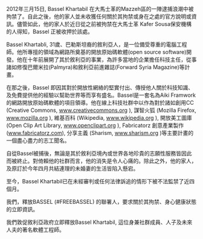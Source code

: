 2012年三月15日, Bassel Khartabil 在大馬士革的Mazzeh區的一陣逮捕浪潮中被拘禁了。自此之後，他的家人並未收獲任何關於其拘禁或身在之處的官方說明或資訊。儘管如此，他的家人於近日從之前被拘禁在大馬士革 Kafer Sousa保安機構的人得知，Bassel 正被收押於該處。

Bassel Khartabli, 31歲、巴勒斯坦裔的敘利亞人，是一位備受尊重的電腦工程師。他所專擅的領域為網路所奠基的開放原始碼軟體(open source software)開發。他在十年前展開了其於敘利亞的事業，為許多當地的企業擔任科技主任，從事諸如修復巴爾米拉(Palmyra)和敘利亞前進雜誌(Forward Syria Magazine)等計畫。

在那之後，Bassel 即因其對於開放性網絡的堅實付出、傳授他人關於科技知識、及免費提供他的經驗以幫助世界等而享有盛名。Bassel是一套名為Aiki Framwork的網路開放原始碼軟體的項目領導。他在線上科技社群中以作為對於諸如創用CC (Creative Commons, www.creativecommons.org ), 謀智火狐 (Mozilla Firefox, www.mozilla.org ), 維基百科 (Wikipedia, www.wikipedia.org ), 開放美工圖庫 (Open Clip Art Library, www.openclipart.org ), Fabricatorz 創意產業製作(www.fabricatorz.com), 分享主義 (Sharism, www.sharism.org )等主要計畫的一個盡心盡力的志工聞名。

自從Bassel被捕後，無論是其於敘利亞境內或世界各地珍貴的志願性服務皆因此而被終止。對倚賴他的社群而言，他的消失是令人心痛的。除此之外，他的家人，及原訂於今年四月共結連理的未婚妻的生活皆陷入懸宕。

至今，Bassel Khartabil已在未經審判或任何法律訴追的情形下被不法監禁了近四個月。

我們，釋放BASSEL (#FREEBASSEL) 的聯署人，要求關於其拘禁、身心健康狀態的立即資訊。

我們敦促敘利亞政府立即釋放Bassel Khartabil, 這位身兼社群成員、人子及未來人夫的著名軟體工程師。
